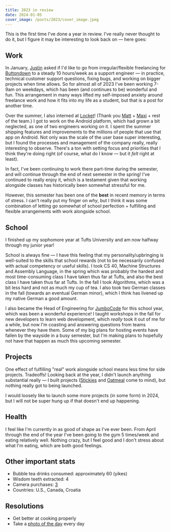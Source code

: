 ```yaml
---
title: 2023 in review
date: 2024-01-05
cover_image: /posts/2023/cover_image.jpeg
---
```


This is the first time I've done a year in review. I've really never thought to do it, but I figure it may be interesting to look back on — here goes:

## Work

In January, [Justin](https://twitter.com/jmduke) asked if I'd like to go from irregular/flexible freelancing for [Buttondown](https://buttondown.email) to a steady 10 hours/week as a support engineer — in practice, technical customer support questions, fixing bugs, and working on bigger projects when time allows. So for almost all of 2023 I've been working 7-9am on weekdays, which has been (and continues to be) wonderful and fun. This arrangement in many ways lifted my self-imposed anxiety around freelance work and how it fits into my life as a student, but that is a post for another time.

Over the summer, I also interned at [Locket](https://locket.camera)! (Thank you [Matt](https://twitter.com/thefuturematt) + [Maxi](https://www.linkedin.com/in/mdbustos) + rest of the team.) I got to work on the Android platform, which had grown a bit neglected, as one of two engineers working on it. I spent the summer shipping features and improvements to the millions of people that use that app on Android. Not only was the scale of the user base super interesting, but I found the processes and management of the company really, really interesting to observe. There's a ton with setting focus and priorities that I think they're doing right (of course, what do I know — but it _felt_ right at least).

In fact, I've been continuing to work there part-time during the semester, and will continue through the end of next semester in the spring! I've continued to really enjoy it, which is a testament given that working alongside classes has historically been somewhat stressful for me.

However, this semester has been one of the **best** in recent memory in terms of stress. I can't really put my finger on _why_, but I think it was some combination of letting go somewhat of school perfection + fulfilling and flexible arrangements with work alongside school.

## School

I finished up my sophomore year at Tufts University and am now halfway through my junior year!

School is always fine — I have this feeling that my personality/upbringing is well-suited to the skills that school rewards (not to be necessarily confused with actual competency or useful skills). I took CS 40, Machine Structures and Assembly Language, in the spring which was probably the hardest and most time-consuming class I have taken thus far at Tufts, and also the best class I have taken thus far at Tufts. In the fall I took Algorithms, which was a bit less hard and not as much my cup of tea. I also took two German classes in the fall (towards an eventual German minor), which I think has livened up my native German a good amount.

I also became the Head of Engineering for [JumboCode](https://ben.page/jumbocode) for this school year, which was been a wonderful experience! I taught workshops in the fall for new developers to learn web development, which _really_ took it out of me for a while, but now I'm coasting and answering questions from teams whenever they have them. Some of my big plans for hosting events have fallen by the wayside in a busy semester, but I'm making plans to hopefully not have that happen as much this upcoming semester.

## Projects

One effect of fulfilling "real" work alongside school means less time for side projects. Tradeoffs! Looking back at the year, I didn't launch anything substantial really — I built projects ([Stickies](https://ben.page/stickies) and [Oatmeal](https://x.com/benborgers/status/1660730463072186370) come to mind), but nothing really got to being launched.

I would loosely like to launch some more projects (in some form) in 2024, but I will not be super hung up if that doesn't end up happening.

## Health

I feel like I'm currently in as good of shape as I've ever been. From April through the end of the year I've been going to the gym 5 times/week and eating relatively well. Nothing crazy, but I feel good and I don't stress about what I'm eating, which are both good feelings.

## Other important stats

- Bubble tea drinks consumed: approximately 60 (yikes)
- Wisdom teeth extracted: 4
- Camera purchases: [3](/scammed)
- Countries: U.S., Canada, Croatia

## Resolutions

- Get better at cooking properly
- Take a [photo of the day](https://ben.page/photos) every day
